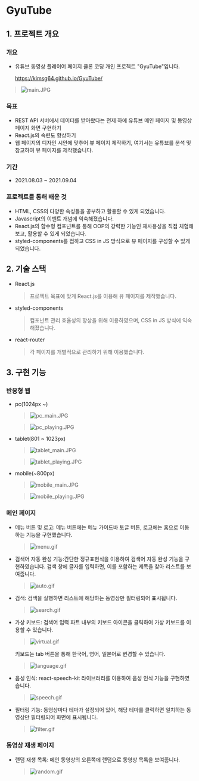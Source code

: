 # GyuTube

## 1. 프로젝트 개요

### 개요

- 유튜브 동영상 플레이어 페이지 클론 코딩 개인 프로젝트 "GyuTube"입니다.

  https://kimsg64.github.io/GyuTube/

> ![main.JPG](./markdown_image/main.JPG)

### 목표

- REST API 서버에서 데이터를 받아왔다는 전제 하에 유튜브 메인 페이지 및 동영상 페이지 화면 구현하기
- React.js의 숙련도 향상하기
- 웹 페이지의 디자인 시안에 맞추어 뷰 페이지 제작하기, 여기서는 유튜브를 분석 및 참고하여 뷰 페이지를 제작했습니다.

### 기간

- 2021.08.03 ~ 2021.09.04

### 프로젝트를 통해 배운 것

- HTML, CSS의 다양한 속성들을 공부하고 활용할 수 있게 되었습니다.
- Javascript의 이벤트 개념에 익숙해졌습니다.
- React.js의 함수형 컴포넌트를 통해 OOP의 강력한 기능인 재사용성을 직접 체험해보고, 활용할 수 있게 되었습니다.
- styled-components를 접하고 CSS in JS 방식으로 뷰 페이지를 구성할 수 있게 되었습니다.

## 2. 기술 스택

- React.js
  > 프로젝트 목표에 맞게 React.js를 이용해 뷰 페이지를 제작했습니다.
- styled-components
  > 컴포넌트 관리 효율성의 향상을 위해 이용하였으며, CSS in JS 방식에 익숙해졌습니다.
- react-router
  > 각 페이지를 개별적으로 관리하기 위해 이용했습니다.

## 3. 구현 기능

### 반응형 웹

- pc(1024px ~)

  > ![pc_main.JPG](./markdown_image/pc_main.JPG)

  > ![pc_playing.JPG](./markdown_image/pc_playing.JPG)

- tablet(801 ~ 1023px)

  > ![tablet_main.JPG](./markdown_image/tablet_main.JPG)

  > ![tablet_playing.JPG](./markdown_image/tablet_playing.JPG)

- mobile(~800px)

  > ![mobile_main.JPG](./markdown_image/mobile_main.JPG)

  > ![mobile_playing.JPG](./markdown_image/mobile_playing.JPG)

### 메인 페이지

- 메뉴 버튼 및 로고: 메뉴 버튼에는 메뉴 가이드바 토글 버튼, 로고에는 홈으로 이동하는 기능을 구현했습니다.

  > ![menu.gif](./markdown_image/menu.gif)

- 검색어 자동 완성 기능:간단한 정규표현식을 이용하여 검색어 자동 완성 기능을 구현하였습니다. 검색 창에 글자를 입력하면, 이를 포함하는 제목을 찾아 리스트를 보여줍니다.

  > ![auto.gif](./markdown_image/auto.gif)

- 검색: 검색을 실행하면 리스트에 해당하는 동영상만 필터링되어 표시됩니다.

  > ![search.gif](./markdown_image/search.gif)

- 가상 키보드: 검색어 입력 파트 내부의 키보드 아이콘을 클릭하여 가상 키보드를 이용할 수 있습니다.

  > ![virtual.gif](./markdown_image/virtual.gif)

  키보드는 tab 버튼을 통해 한국어, 영어, 일본어로 변경할 수 있습니다.

  > ![language.gif](./markdown_image/language.gif)

- 음성 인식: react-speech-kit 라이브러리를 이용하여 음성 인식 기능을 구현하였습니다.

  > ![speech.gif](./markdown_image/speech.gif)

- 필터링 기능: 동영상마다 테마가 설정되어 있어, 해당 테마를 클릭하면 일치하는 동영상만 필터링되어 화면에 표시됩니다.
  > ![filter.gif](./markdown_image/filter.gif)

### 동영상 재생 페이지

- 랜덤 재생 목록: 메인 동영상의 오른쪽에 랜덤으로 동영상 목록을 보여줍니다.
  > ![random.gif](./markdown_image/random.gif)
